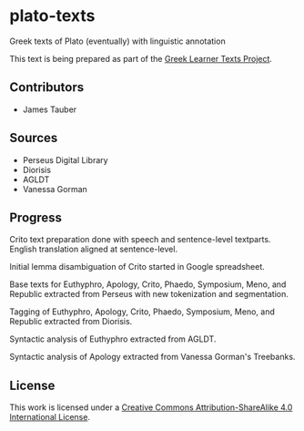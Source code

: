 # plato-texts

Greek texts of Plato (eventually) with linguistic annotation

This text is being prepared as part of the [Greek Learner Texts Project](https://greek-learner-texts.org/).

## Contributors

* James Tauber

## Sources

* Perseus Digital Library
* Diorisis
* AGLDT
* Vanessa Gorman

## Progress

Crito text preparation done with speech and sentence-level textparts. English translation aligned at sentence-level.

Initial lemma disambiguation of Crito started in Google spreadsheet.

Base texts for Euthyphro, Apology, Crito, Phaedo, Symposium, Meno, and Republic extracted from Perseus with new tokenization and segmentation.

Tagging of Euthyphro, Apology, Crito, Phaedo, Symposium, Meno, and Republic extracted from Diorisis.

Syntactic analysis of Euthyphro extracted from AGLDT.

Syntactic analysis of Apology extracted from Vanessa Gorman's Treebanks.

## License

This work is licensed under a [Creative Commons Attribution-ShareAlike 4.0 International License](http://creativecommons.org/licenses/by-sa/4.0/).
